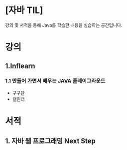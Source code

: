 # [자바 TIL]
강의 및 서적을 통해 Java를 학습한 내용을 실습하는 공간입니다.


# 강의
## 1.Inflearn
### 1.1 만들어 가면서 배우는 JAVA 플레이그라운드
- 구구단
- 캘린더
  

  
# 서적
## 1. 자바 웹 프로그래밍 Next Step
